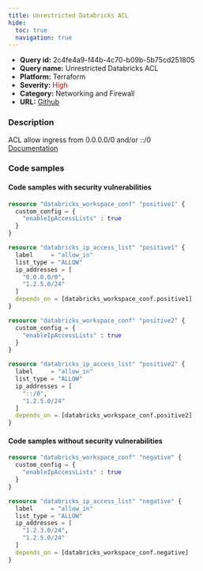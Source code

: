 ```yaml
---
title: Unrestricted Databricks ACL
hide:
  toc: true
  navigation: true
---
```


<style>
  .highlight .hll {
    background-color: #ff171742;
  }
  .md-content {
    max-width: 1100px;
    margin: 0 auto;
  }
</style>

-   **Query id:** 2c4fe4a9-f44b-4c70-b09b-5b75cd251805
-   **Query name:** Unrestricted Databricks ACL
-   **Platform:** Terraform
-   **Severity:** <span style="color:#C00">High</span>
-   **Category:** Networking and Firewall
-   **URL:** [Github](https://github.com/Checkmarx/kics/tree/master/assets/queries/terraform/databricks/unrestricted_acl)

### Description
ACL allow ingress from 0.0.0.0/0 and/or ::/0<br>
[Documentation](https://registry.terraform.io/providers/databricks/databricks/latest/docs/resources/ip_access_list)

### Code samples
#### Code samples with security vulnerabilities
```tf title="Positive test num. 1 - tf file" hl_lines="10"
resource "databricks_workspace_conf" "positive1" {
  custom_config = {
    "enableIpAccessLists" : true
  }
}

resource "databricks_ip_access_list" "positive1" {
  label     = "allow_in"
  list_type = "ALLOW"
  ip_addresses = [
    "0.0.0.0/0",
    "1.2.5.0/24"
  ]
  depends_on = [databricks_workspace_conf.positive1]
}

```
```tf title="Positive test num. 2 - tf file" hl_lines="10"
resource "databricks_workspace_conf" "positive2" {
  custom_config = {
    "enableIpAccessLists" : true
  }
}

resource "databricks_ip_access_list" "positive2" {
  label     = "allow_in"
  list_type = "ALLOW"
  ip_addresses = [
    "::/0",
    "1.2.5.0/24"
  ]
  depends_on = [databricks_workspace_conf.positive2]
}

```


#### Code samples without security vulnerabilities
```tf title="Negative test num. 1 - tf file"
resource "databricks_workspace_conf" "negative" {
  custom_config = {
    "enableIpAccessLists" : true
  }
}

resource "databricks_ip_access_list" "negative" {
  label     = "allow_in"
  list_type = "ALLOW"
  ip_addresses = [
    "1.2.3.0/24",
    "1.2.5.0/24"
  ]
  depends_on = [databricks_workspace_conf.negative]
}

```

